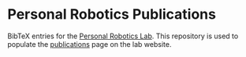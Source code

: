 # Personal Robotics Publications

BibTeX entries for the [Personal Robotics Lab][prl]. This repository is used to
populate the [publications][prl-pubs] page on the lab website.

[prl]: https://personalrobotics.cs.washington.edu/
[prl-pubs]: https://personalrobotics.cs.washington.edu/publications/
